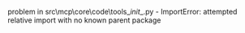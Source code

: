 problem in src\mcp\core\code\tools\__init__.py - ImportError: attempted relative import with no known parent package
